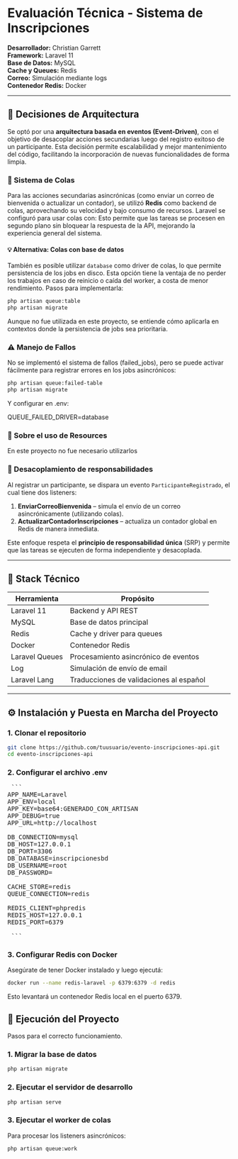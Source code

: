 # Evaluación Técnica - Sistema de Inscripciones

**Desarrollador:** Christian Garrett  
**Framework:** Laravel 11  
**Base de Datos:** MySQL  
**Cache y Queues:** Redis  
**Correo:** Simulación mediante logs  
**Contenedor Redis:** Docker  

---

## 🧠 Decisiones de Arquitectura

Se optó por una **arquitectura basada en eventos (Event-Driven)**, con el objetivo de desacoplar acciones secundarias luego del registro exitoso de un participante. Esta decisión permite escalabilidad y mejor mantenimiento del código, facilitando la incorporación de nuevas funcionalidades de forma limpia.

### 🔁 Sistema de Colas

Para las acciones secundarias asincrónicas (como enviar un correo de bienvenida o actualizar un contador), se utilizó **Redis** como backend de colas, aprovechando su velocidad y bajo consumo de recursos. Laravel se configuró para usar colas con:
Esto permite que las tareas se procesen en segundo plano sin bloquear la respuesta de la API, mejorando la experiencia general del sistema.

#### 💡 Alternativa: Colas con base de datos

También es posible utilizar `database` como driver de colas, lo que permite persistencia de los jobs en disco. Esta opción tiene la ventaja de no perder los trabajos en caso de reinicio o caída del worker, a costa de menor rendimiento.
Pasos para implementarla:

```bash
php artisan queue:table
php artisan migrate
```
Aunque no fue utilizada en este proyecto, se entiende cómo aplicarla en contextos donde la persistencia de jobs sea prioritaria.

### ⚠️ Manejo de Fallos

No se implementó el sistema de fallos (failed_jobs), pero se puede activar fácilmente para registrar errores en los jobs asincrónicos:

```bash
php artisan queue:failed-table
php artisan migrate
```

Y configurar en .env:

QUEUE_FAILED_DRIVER=database

### 🧱 Sobre el uso de Resources

En este proyecto no fue necesario utilizarlos

### 🔹 Desacoplamiento de responsabilidades

Al registrar un participante, se dispara un evento `ParticipanteRegistrado`, el cual tiene dos listeners:

1. **EnviarCorreoBienvenida** – simula el envío de un correo asincrónicamente (utilizando colas).
2. **ActualizarContadorInscripciones** – actualiza un contador global en Redis de manera inmediata.

Este enfoque respeta el **principio de responsabilidad única** (SRP) y permite que las tareas se ejecuten de forma independiente y desacoplada.

---

## 🚀 Stack Técnico

| Herramienta    | Propósito                                 |
|----------------|--------------------------------------------|
| Laravel 11     | Backend y API REST                         |
| MySQL          | Base de datos principal                    |
| Redis          | Cache y driver para queues                 |
| Docker         | Contenedor Redis                           |
| Laravel Queues | Procesamiento asincrónico de eventos       |
| Log            | Simulación de envío de email               |
| Laravel Lang   | Traducciones de validaciones al español    |

---

## ⚙️ Instalación y Puesta en Marcha del Proyecto

### 1. Clonar el repositorio

```bash
git clone https://github.com/tuusuario/evento-inscripciones-api.git
cd evento-inscripciones-api
```
### 2. Configurar el archivo .env
<pre> ```
APP_NAME=Laravel
APP_ENV=local
APP_KEY=base64:GENERADO_CON_ARTISAN
APP_DEBUG=true
APP_URL=http://localhost

DB_CONNECTION=mysql
DB_HOST=127.0.0.1
DB_PORT=3306
DB_DATABASE=inscripcionesbd
DB_USERNAME=root
DB_PASSWORD=

CACHE_STORE=redis
QUEUE_CONNECTION=redis

REDIS_CLIENT=phpredis
REDIS_HOST=127.0.0.1
REDIS_PORT=6379

 ``` </pre>
### 3. Configurar Redis con Docker

Asegúrate de tener Docker instalado y luego ejecutá:

```bash
docker run --name redis-laravel -p 6379:6379 -d redis
```
Esto levantará un contenedor Redis local en el puerto 6379.

## 🧪 Ejecución del Proyecto

Pasos para el correcto funcionamiento.

### 1. Migrar la base de datos

```bash
php artisan migrate
```

### 2. Ejecutar el servidor de desarrollo

```bash
php artisan serve
```

### 3. Ejecutar el worker de colas

Para procesar los listeners asincrónicos:

```bash
php artisan queue:work
```

